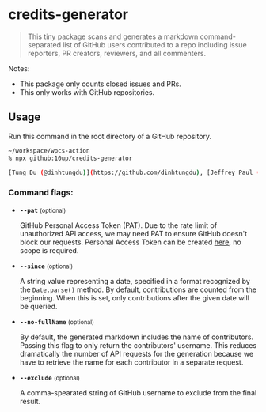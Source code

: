 # credits-generator

> This tiny package scans and generates a markdown command-separated list of GitHub users contributed to a repo including issue reporters, PR creators, reviewers, and all commenters.


Notes:
- This package only counts closed issues and PRs.
- This only works with GitHub repositories.

## Usage
Run this command in the root directory of a GitHub repository.

```sh
~/workspace/wpcs-action
% npx github:10up/credits-generator

[Tung Du (@dinhtungdu)](https://github.com/dinhtungdu), [Jeffrey Paul (@jeffpaul)](https://github.com/jeffpaul)
```

### Command flags:

- **`--pat`** <small>(optional)</small>

	GitHub Personal Access Token (PAT). Due to the rate limit of unauthorized API access, we may need PAT to ensure GitHub doesn't block our requests. Personal Access Token can be created [here](https://github.com/settings/tokens), no scope is required.

- **`--since`** <small>(optional)</small>

	A string value representing a date, specified in a format recognized by the `Date.parse()` method. By default, contributions are counted from the beginning. When this is set, only contributions after the given date will be queried.

- **`--no-fullName`** <small>(optional)</small>

	By default, the generated markdown includes the name of contributors. Passing this flag to only return the contributors' username. This reduces dramatically the number of API requests for the generation because we have to retrieve the name for each contributor in a separate request.

- **`--exclude`** <small>(optional)</small>

	A comma-spearated string of GitHub username to exclude from the final result.
